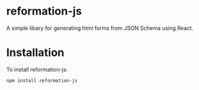 # reformation-js
A simple libary for generating html forms from JSON Schema using React.

# Installation
To install reformation-js:
```
npm install reformation-js
```
